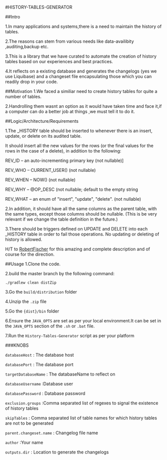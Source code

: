 #HISTORY-TABLES-GENERATOR

##Intro

1.In many applications and systems,there is a need to maintain the history of tables.

2.The reasons can stem from various needs like data-availibity ,auditing,backup etc.

3.This is a library that we have curated to automate the creation of history tables based on our experiences and best practices.

4.It reflects on a existing database and generates the changelogs (yes we use Liquibase) and a changeset file encapsulating those which you can readily drop in your code.


##Motivation
1.We faced a similiar need to create history tables for quite a number of tables.

2.Handrolling them wasnt an option as it would have taken time and face it,if a computer can do a better job at things ,we must tell it to do it.

##Logic/Architecture/Requirements

1.The _HISTORY table should be inserted to whenever there is an insert, update, or delete on its audited table.

It should insert all the new values for the rows (or the final values for the rows in the case of a delete), in addition to the following:

REV_ID – an auto-incrementing primary key (not nullable)]

REV_WHO – CURRENT_USER() (not nullable)

REV_WHEN – NOW() (not nullable)

REV_WHY – @OP_DESC (not nullable; default to the empty string 

REV_WHAT – an enum of "insert", "update", "delete". (not nullable)

2.In addition, it should have all the same columns as the parent table, with the same types, except those columns should be nullable.
(This is be very relevant if we change the table definition in the future.) 

3.There should be triggers defined on UPDATE and DELETE into each _HISTORY table in order to fail those operations.
No updating or deleting of history is allowed.


H/T to [RobertFischer](https://github.com/RobertFischer) for this amazing and complete description and of course for the direction.

##Usage
1.Clone the code.

2.build the master branch by the following command:

`./gradlew clean distZip` 

3.Go the `build/distribution` folder 

4.Unzip the `.zip` file 

5.Go the `{dist}/bin` folder 

6.Ensure the `JAVA_OPTS` are set as per your local environment.It can be set in the `JAVA_OPTS` section of the `.sh` or `.bat` file.

7.Run the `History-Tables-Generator` script as per your platform


###KNOBS

 `databaseHost` : The database host
 
 `databasePort` : The database port
 
 `targetDatabaseName` : The databaseName to reflect on
 
 `databaseUsername`  :Database user
 
 `databasePassword`  : Database password
 
 `exclusion.groups`  :Comma separated list of regexes to signal the existence of history tables
 
 `skipTables`  : Comma separated list of table names for which history tables are not to be generated
 
 `parent.changeset.name` : Changelog file name
 
 `author`  :Your name
 
 `outputs.dir` : Location to generate the changelogs
 


